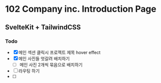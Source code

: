 # 102 Company inc. Introduction Page

## SvelteKit + TailwindCSS

### Todo

- [x] 메인 섹션 클릭시 프로젝트 제목 hover effect
- [x] 메인 사진들 엇갈려 배치하기
	- [ ] 메인 사진 2개씩 묶음으로 배치하기
- [ ] 라우팅 하기
- [ ]
